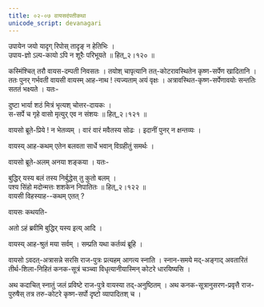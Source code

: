 ```yaml
---
title: ०२-०७ वायसदंपतीकथा
unicode_script: devanagari
---
```

उपायेन जयो यादृग् रिपोस् तादृङ् न हेतिभिः ।  
उपाय-ज्ञो ऽल्प-कायो ऽपि न शूरैः परिभूयते ॥ हित्_२।१२० ॥  

कस्मिंश्चित् तरौ वायस-दम्पती निवसतः । तयोश् चापृत्यानि तत्-कोटरावस्थितेन कृष्ण-सर्पेण खादितानि । ततः पुनर् गर्भवती वायसी वायस्म् आह-नाथ ! त्यज्यताम् अयं वृक्षः । अत्रावस्थित-कृष्ण-सर्पेणावयोः सन्ततिः सततं भक्ष्यते । यतः-  

दुष्टा भार्या शठं मित्रं भृत्यश् चोत्तर-दायकः ।  
स-सर्पे च गृहे वासो मृत्युर् एव न संशयः ॥ हित्_२।१२१ ॥  

वायसो ब्रूते-प्रिये ! न भेतव्यम् । वारं वारं मवैतस्य सोढः । इदानीं पुनर् न क्षन्तव्यः ।  

वायस्य् आह-कथम् एतेन बलवता सार्धे भवान् विग्रहीतुं समर्थः ।  

वायसो ब्रूते-अलम् अनया शङ्कया । यतः-  

बुद्धिर् यस्य बलं तस्य निर्बुद्धेस् तु कुतो बलम् ।  
पश्य सिंहो मदोन्मत्तः शशकेन निपातितः ॥ हित्_२।१२२ ॥  
वायसी विहस्याह--कथम् एतत् ?  

वायसः कथयति-  


<div class="js_include" url="../../upakathAH/02-08_chaturashashakaH/"  newLevelForH1="3" includeTitle="true"> </div>

अतो ऽहं ब्रवीमि बुद्धिर् यस्य इत्य् आदि ।  

वायस्य् आह-श्रुतं मया सर्वम् । सम्प्रति यथा कर्तव्यं ब्रूहि ।  

वायसो ऽवदत्-अत्रासन्ने सरसि राज-पुत्रः प्रत्यहम् आगत्य स्नाति । स्नान-समये मद्-अङ्गाद् अवतारितं तीर्थ-शिला-निहितं कनक-सूत्रं चञ्च्वा विधृत्यानीयास्मिन् कोटरे धारयिष्यसि ।  

अथ कदाचित् स्नातुं जलं प्रविष्टे राज-पुत्रे वायस्या तद्-अनुष्ठितम् । अथ कनक-सूत्रानुसरण-प्रवृत्तै राज-पुरुषैस् तत्र तरु-कोटरे कृष्ण-सर्पो दृष्टो व्यापादितश् च ।   
